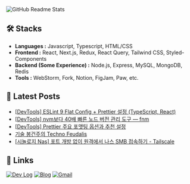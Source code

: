 <picture>
  <source
    srcset="https://github-readme-stats.vercel.app/api?username=romantech&hide=contribs&show_icons=true&theme=dark"
    media="(prefers-color-scheme: dark)"
  />
  <source
    srcset="https://github-readme-stats.vercel.app/api?username=romantech&hide=contribs&show_icons=true&theme=graywhite"
    media="(prefers-color-scheme: light), (prefers-color-scheme: no-preference)"
  />
  <img src="https://github-readme-stats.vercel.app/api?username=romantech&hide=contribs&show_icons=true&theme=graywhite" alt="GitHub Readme Stats" />
</picture>

## 🛠 Stacks

- **Languages :** Javascript, Typescript, HTML/CSS
- **Frontend :** React, Next.js, Redux, React Query, Tailwind CSS, Styled-Components
- **Backend (Some Experience) :** Node.js, Express, MySQL, MongoDB, Redis
- **Tools :** WebStorm, Fork, Notion, FigJam, Paw, etc.

## 📝 Latest Posts
- [[DevTools] ESLint 9 Flat Config + Prettier 설정 (TypeScript, React)](http://romantech.net/1286)
- [[DevTools] nvm보다 40배 빠른 노드 버전 관리 도구 &mdash; fnm](http://romantech.net/1285)
- [[DevTools] Prettier 주요 포맷팅 옵션과 추천 설정](http://romantech.net/1284)
- [기술 봉건주의 Techno Feudalis](http://romantech.net/1283)
- [[시놀로지 Nas] 포트 개방 없이 원격에서 나스 SMB 접속하기 - Tailscale](http://romantech.net/1282)

## 🔗 Links

[![Dev Log](https://img.shields.io/badge/Dev%20Log-lightgray?style=for-the-badge&logo=notion&logoColor=white)](https://bit.ly/3FaJKEF)
[![Blog](https://img.shields.io/badge/Blog-yellow?style=for-the-badge&logo=rss&logoColor=white)](https://romantech.net)
[![Gmail](https://img.shields.io/badge/Mail-D14836?style=for-the-badge&logo=gmail&logoColor=white)](mailto:johan@romantech.net)
